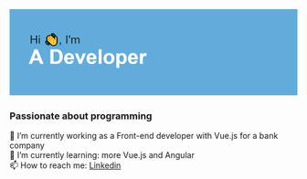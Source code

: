 ![iamadeveloper-es GitHub profile](https://raw.githubusercontent.com/iamadeveloper-es/iamadeveloper-es/master/header.png)

### Passionate about programming

💾 I’m currently working as a Front-end developer with Vue.js for a bank company <br/> 
🌱 I’m currently learning: more Vue.js and Angular <br/> 
📫 How to reach me: [Linkedin](https://www.linkedin.com/in/daniel-verdu)

<!--
**iamadeveloper-es/iamadeveloper-es** is a ✨ _special_ ✨ repository because its `README.md` (this file) appears on your GitHub profile.

Here are some ideas to get you started:

- 🔭 I’m currently working on ...
- 🌱 I’m currently learning ...
- 👯 I’m looking to collaborate on ...
- 🤔 I’m looking for help with ...
- 💬 Ask me about ...
- 📫 How to reach me: ...
- 😄 Pronouns: ...
- ⚡ Fun fact: ...
-->
